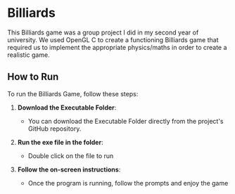 # Billiards

This Billiards game was a group project I did in my second year of university. We used OpenGL C to create a functioning Billiards game that required us to implement the appropriate physics/maths in order to create a realistic game. 

## How to Run

To run the Billiards Game, follow these steps:

1. **Download the Executable Folder**: 
   - You can download the Executable Folder directly from the project's GitHub repository.

2. **Run the exe file in the folder**:
   - Double click on the file to run

3. **Follow the on-screen instructions**:
   - Once the program is running, follow the prompts and enjoy the game


